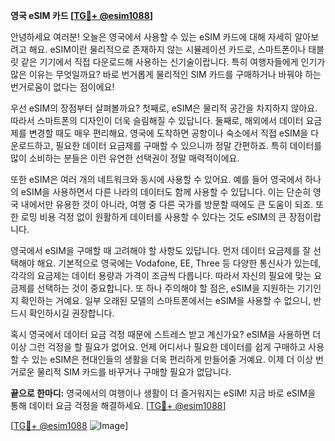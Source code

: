 **영국 eSIM 카드 [[TG💪+ @esim1088](https://t.me/s/esim1088)]**

안녕하세요 여러분! 오늘은 영국에서 사용할 수 있는 eSIM 카드에 대해 자세히 알아보려고 해요. eSIM이란 물리적으로 존재하지 않는 시뮬레이션 카드로, 스마트폰이나 태블릿 같은 기기에서 직접 다운로드해 사용하는 신기술이랍니다. 특히 여행자들에게 인기가 많은 이유는 무엇일까요? 바로 번거롭게 물리적인 SIM 카드를 구매하거나 바꿔야 하는 번거로움이 없다는 점이에요!

우선 eSIM의 장점부터 살펴볼까요? 첫째로, eSIM은 물리적 공간을 차지하지 않아요. 따라서 스마트폰의 디자인이 더욱 슬림해질 수 있답니다. 둘째로, 해외에서 데이터 요금제를 변경할 때도 매우 편리해요. 영국에 도착하면 공항이나 숙소에서 직접 eSIM을 다운로드하고, 필요한 데이터 요금제를 구매할 수 있으니까 정말 간편하죠. 특히 데이터를 많이 소비하는 분들은 이런 유연한 선택권이 정말 매력적이에요.

또한 eSIM은 여러 개의 네트워크와 동시에 사용할 수 있어요. 예를 들어 영국에서 하나의 eSIM을 사용하면서 다른 나라의 데이터도 함께 사용할 수 있답니다. 이는 단순히 영국 내에서만 유용한 것이 아니라, 여행 중 다른 국가를 방문할 때에도 큰 도움이 되죠. 또한 로밍 비용 걱정 없이 원활하게 데이터를 사용할 수 있다는 것도 eSIM의 큰 장점이랍니다.

영국에서 eSIM을 구매할 때 고려해야 할 사항도 있답니다. 먼저 데이터 요금제를 잘 선택해야 해요. 기본적으로 영국에는 Vodafone, EE, Three 등 다양한 통신사가 있는데, 각각의 요금제는 데이터 용량과 가격이 조금씩 다릅니다. 따라서 자신의 필요에 맞는 요금제를 선택하는 것이 중요합니다. 또 하나 주의해야 할 점은, eSIM을 지원하는 기기인지 확인하는 거예요. 일부 오래된 모델의 스마트폰에서는 eSIM을 사용할 수 없으니, 반드시 확인하시길 권장합니다.

혹시 영국에서 데이터 요금 걱정 때문에 스트레스 받고 계신가요? eSIM을 사용하면 더 이상 그런 걱정을 할 필요가 없어요. 언제 어디서나 필요한 데이터를 쉽게 구매하고 사용할 수 있는 eSIM은 현대인들의 생활을 더욱 편리하게 만들어줄 거예요. 이제 더 이상 번거로운 물리적 SIM 카드를 바꾸거나 구매할 필요가 없답니다.

**끝으로 한마디:** 영국에서의 여행이나 생활이 더 즐거워지는 eSIM! 지금 바로 eSIM을 통해 데이터 요금 걱정을 해결하세요. [[TG💪+ @esim1088](https://t.me/s/esim1088)]  

[[TG💪+ @esim1088](https://t.me/s/esim1088) ![Image](https://i.postimg.cc/Y0z9fWf4/image.png)]